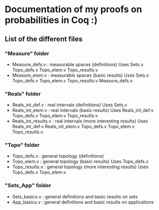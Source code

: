 # Documentation of my proofs on probabilities in Coq :)


## List of the different files

### "Measure" folder
- Measure_defs.v : measurable spaces (definitions)
  Uses Sets.v Topo_defs.v Topo_elem.v Topo_results.v
- Measure_elem.v : measurable spaces (basic results)
  Uses Sets.v Topo_defs.v Topo_elem.v Topo_results.v Measure_defs.v 
  
### "Reals" folder
- Reals_int_def.v : real intervals (definitions)
  Uses Sets.v 
- Reals_int_elem.v : real intervals (basic results)
  Uses Reals_int_def.v Topo_defs.v Topo_elem.v Topo_results.v
- Reals_int_results.v : real intervals (more interesting results)
  Uses Reals_int_def.v Reals_int_elem.v Topo_defs.v Topo_elem.v Topo_results.v

### "Topo" folder
- Topo_defs.v : general topology (definitions)
- Topo_elem.v : general topology (basic results)
  Uses Topo_defs.v
- Topo_results.v : general topology (more interesting results)
  Uses Topo_defs.v Topo_elem.v
  
### "Sets_App" folder
- Sets_basics.v : general definitions and basic results on sets
- App_basics.v : general definitions and basic results on applications

